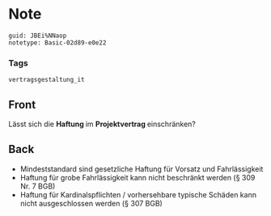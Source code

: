 # Note
```
guid: JBEi%NNaop
notetype: Basic-02d89-e0e22
```

### Tags
```
vertragsgestaltung_it
```

## Front
Lässt sich die <b>Haftung </b>im <b>Projektvertrag </b>einschränken?

## Back
<ul><li>Mindeststandard sind gesetzliche Haftung für Vorsatz und Fahrlässigkeit</li><li>Haftung für grobe Fahrlässigkeit kann nicht beschränkt werden (§ 309 Nr. 7 BGB)</li><li>Haftung für Kardinalspflichten / vorhersehbare typische Schäden kann nicht ausgeschlossen werden (§ 307 BGB)</li></ul>
